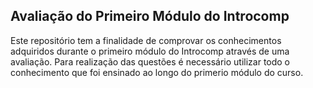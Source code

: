 ## Avaliação do Primeiro Módulo do Introcomp

<p>Este repositório tem a finalidade de comprovar os conhecimentos adquiridos durante o primeiro módulo do Introcomp através de uma avaliação. Para realização das questões é necessário utilizar todo o conhecimento que foi ensinado ao longo do primerio módulo do curso.</p>
